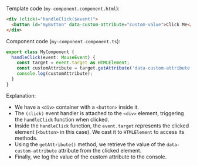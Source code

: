 Template code (`my-component.component.html`):
```html
<div (click)="handleClick($event)">
  <button id="myButton" data-custom-attribute="custom-value">Click Me</button>
</div>
```

Component code (`my-component.component.ts`):
```typescript
export class MyComponent {
  handleClick(event: MouseEvent) {
    const target = event.target as HTMLElement;
    const customAttribute = target.getAttribute('data-custom-attribute');
    console.log(customAttribute);
  }
}
```

Explanation:
- We have a `<div>` container with a `<button>` inside it.
- The `(click)` event handler is attached to the `<div>` element, triggering the `handleClick` function when clicked.
- Inside the `handleClick` function, the `event.target` represents the clicked element (`<button>` in this case). We cast it to `HTMLElement` to access its methods.
- Using the `getAttribute()` method, we retrieve the value of the `data-custom-attribute` attribute from the clicked element.
- Finally, we log the value of the custom attribute to the console.
